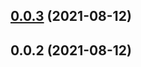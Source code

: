 ## [0.0.3](https://github.com/dunklesToast/paperless-api/compare/0.0.2...0.0.3) (2021-08-12)

## 0.0.2 (2021-08-12)

